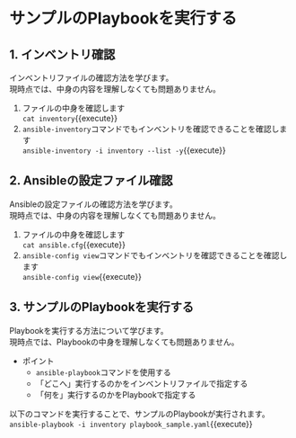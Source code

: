 # サンプルのPlaybookを実行する

## 1. インベントリ確認

インベントリファイルの確認方法を学びます。  
現時点では、中身の内容を理解しなくても問題ありません。

1. ファイルの中身を確認します  
`cat inventory`{{execute}}  
2. `ansible-inventory`コマンドでもインベントリを確認できることを確認します  
`ansible-inventory -i inventory --list -y`{{execute}}

## 2. Ansibleの設定ファイル確認

Ansibleの設定ファイルの確認方法を学びます。  
現時点では、中身の内容を理解しなくても問題ありません。

1. ファイルの中身を確認します  
`cat ansible.cfg`{{execute}}  
2. `ansible-config view`コマンドでもインベントリを確認できることを確認します  
`ansible-config view`{{execute}}

## 3. サンプルのPlaybookを実行する

Playbookを実行する方法について学びます。  
現時点では、Playbookの中身を理解しなくても問題ありません。

* ポイント
    * `ansible-playbook`コマンドを使用する
    * 「どこへ」実行するのかをインベントリファイルで指定する
    * 「何を」実行するのかをPlaybookで指定する

以下のコマンドを実行することで、サンプルのPlaybookが実行されます。  
`ansible-playbook -i inventory playbook_sample.yaml`{{execute}}
